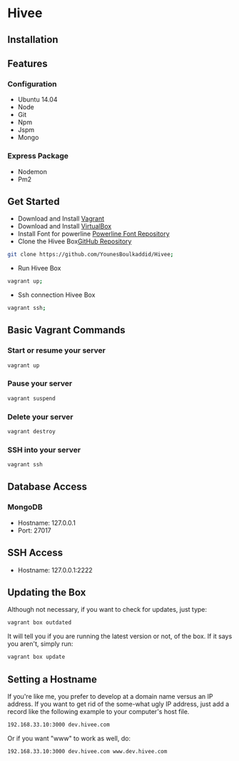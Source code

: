Hivee
=================
Installation
-----------------
## Features

### Configuration

- Ubuntu 14.04 
- Node 
- Git
- Npm
- Jspm 
- Mongo

### Express Package

- Nodemon
- Pm2 


## Get Started

* Download and Install [Vagrant][1]
* Download and Install [VirtualBox][2]
* Install Font for powerline [Powerline Font Repository][4]
* Clone the Hivee Box[GitHub Repository][3]
```bash
git clone https://github.com/YounesBoulkaddid/Hivee;
```
* Run Hivee Box

```bash
vagrant up;
```

* Ssh connection Hivee Box

```bash
vagrant ssh;
```

## Basic Vagrant Commands


### Start or resume your server
```bash
vagrant up
```

### Pause your server
```bash
vagrant suspend
```

### Delete your server
```bash
vagrant destroy
```

### SSH into your server
```bash
vagrant ssh
```




## Database Access

### MongoDB

- Hostname: 127.0.0.1
- Port: 27017


## SSH Access

- Hostname: 127.0.0.1:2222

## Updating the Box

Although not necessary, if you want to check for updates, just type:

```bash
vagrant box outdated
```

It will tell you if you are running the latest version or not, of the box. If it says you aren't, simply run:

```bash
vagrant box update
```


## Setting a Hostname

If you're like me, you prefer to develop at a domain name versus an IP address. If you want to get rid of the some-what ugly IP address, just add a record like the following example to your computer's host file.

```bash
192.168.33.10:3000 dev.hivee.com
```

Or if you want "www" to work as well, do:

```bash
192.168.33.10:3000 dev.hivee.com www.dev.hivee.com
```



 [1]: https://www.vagrantup.com/downloads.html
 [2]: https://www.virtualbox.org/wiki/Downloads
 [3]: https://github.com/YounesBoulkaddid/Hivee
 [4]: https://github.com/Lokaltog/powerline-fonts